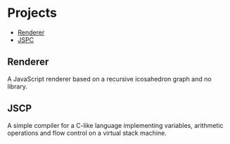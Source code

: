# Projects
- [Renderer](/renderer)
- [JSPC](/JSPC)

## Renderer
A JavaScript renderer based on a recursive icosahedron graph and no library.

## JSCP
A simple compiler for a C-like language implementing variables, arithmetic operations and flow control on a virtual stack machine.
